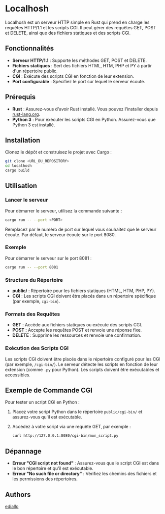 # Localhosh

Localhosh est un serveur HTTP simple en Rust qui prend en charge les requêtes HTTP/1.1 et les scripts CGI. Il peut gérer des requêtes GET, POST et DELETE, ainsi que des fichiers statiques et des scripts CGI.

## Fonctionnalités

- **Serveur HTTP/1.1** : Supporte les méthodes GET, POST et DELETE.
- **Fichiers statiques** : Sert des fichiers HTML, HTM, PHP et PY à partir d'un répertoire public.
- **CGI** : Exécute des scripts CGI en fonction de leur extension.
- **Port configurable** : Spécifiez le port sur lequel le serveur écoute.

## Prérequis

- **Rust** : Assurez-vous d'avoir Rust installé. Vous pouvez l'installer depuis [rust-lang.org](https://www.rust-lang.org/).
- **Python 3** : Pour exécuter les scripts CGI en Python. Assurez-vous que Python 3 est installé.

## Installation

Clonez le dépôt et construisez le projet avec Cargo :

```bash
git clone <URL_DU_REPOSITORY>
cd localhosh
cargo build
```

## Utilisation

### Lancer le serveur

Pour démarrer le serveur, utilisez la commande suivante :

```bash
cargo run -- --port <PORT>
```

Remplacez  par le numéro de port sur lequel vous souhaitez que le serveur écoute. Par défaut, le serveur écoute sur le port 8080.

### Exemple

Pour démarrer le serveur sur le port 8081 :

```bash
cargo run -- --port 8081
```

### Structure du Répertoire

- **public/** : Répertoire pour les fichiers statiques (HTML, HTM, PHP, PY).
- **CGI** : Les scripts CGI doivent être placés dans un répertoire spécifique (par exemple, `cgi-bin`).

### Formats des Requêtes

- **GET** : Accède aux fichiers statiques ou exécute des scripts CGI.
- **POST** : Accepte les requêtes POST et renvoie une réponse fixe.
- **DELETE** : Supprime les ressources et renvoie une confirmation.

### Exécution des Scripts CGI

Les scripts CGI doivent être placés dans le répertoire configuré pour les CGI (par exemple, `/cgi-bin/`). Le serveur détecte les scripts en fonction de leur extension (comme `.py` pour Python). Les scripts doivent être exécutables et accessibles.

## Exemple de Commande CGI

Pour tester un script CGI en Python :

1. Placez votre script Python dans le répertoire `public/cgi-bin/` et assurez-vous qu'il est exécutable.

2. Accédez à votre script via une requête GET, par exemple :

   ```bash
   curl http://127.0.0.1:8080/cgi-bin/mon_script.py
   ```

## Dépannage

- **Erreur "CGI script not found"** : Assurez-vous que le script CGI est dans le bon répertoire et qu'il est exécutable.
- **Erreur "No such file or directory"** : Vérifiez les chemins des fichiers et les permissions des répertoires.

## Authors
[ediallo](https://learn.zone01dakar.sn/git/ediallo) 
